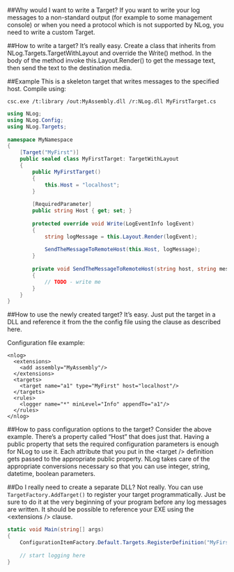 ##Why would I want to write a Target?
If you want to write your log messages to a non-standard output (for example to some management console) or when you need a protocol which is not supported by NLog, you need to write a custom Target.

##How to write a target?
It’s really easy. Create a class that inherits from NLog.Targets.TargetWithLayout and override the Write() method. In the body of the method invoke this.Layout.Render() to get the message text, then send the text to the destination media.

##Example
This is a skeleton target that writes messages to the specified host. Compile using:

`csc.exe /t:library /out:MyAssembly.dll /r:NLog.dll MyFirstTarget.cs`
```csharp
using NLog;
using NLog.Config;
using NLog.Targets;
 
namespace MyNamespace 
{ 
    [Target("MyFirst")] 
    public sealed class MyFirstTarget: TargetWithLayout 
    { 
        public MyFirstTarget()
        {
            this.Host = "localhost";
        }
 
        [RequiredParameter] 
        public string Host { get; set; }
 
        protected override void Write(LogEventInfo logEvent) 
        { 
            string logMessage = this.Layout.Render(logEvent); 
 
            SendTheMessageToRemoteHost(this.Host, logMessage); 
        } 
 
        private void SendTheMessageToRemoteHost(string host, string message) 
        { 
            // TODO - write me 
        } 
    } 
}
```

##How to use the newly created target?
It’s easy. Just put the target in a DLL and reference it from the the config file using the <extensions /> clause as described here.

Configuration file example:
```
<nlog> 
  <extensions> 
    <add assembly="MyAssembly"/> 
  </extensions> 
  <targets> 
    <target name="a1" type="MyFirst" host="localhost"/> 
  </targets> 
  <rules> 
    <logger name="*" minLevel="Info" appendTo="a1"/> 
  </rules> 
</nlog>
```
##How to pass configuration options to the target?
Consider the above example. There’s a property called “Host” that does just that. Having a public property that sets the required configuration parameters is enough for NLog to use it. Each attribute that you put in the \<target /> definition gets passed to the appropriate public property. NLog takes care of the appropriate conversions necessary so that you can use integer, string, datetime, boolean parameters.

##Do I really need to create a separate DLL?
Not really. You can use `TargetFactory.AddTarget()` to register your target programmatically. Just be sure to do it at the very beginning of your program before any log messages are written. It should be possible to reference your EXE using the \<extensions /> clause.
```csharp
static void Main(string[] args) 
{ 
    ConfigurationItemFactory.Default.Targets.RegisterDefinition("MyFirst", typeof(MyNamespace.MyFirstTarget));
 
    // start logging here 
}
```